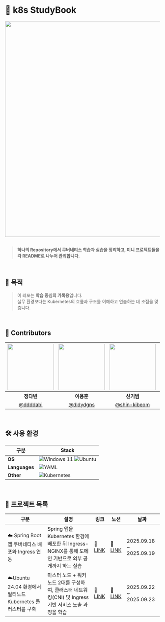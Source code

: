 # 📘 k8s StudyBook

<div align="center">
  <img width="700px" src="https://t1.kakaocdn.net/kakao_tech/image/2021/10/images/01-14.png"/>
</div>

<br>

> **하나의 Repository에서 쿠버네티스 학습과 실습을 정리하고, 미니 프로젝트들을 각 README로 나누어 관리합니다.**

<br>

## 📌 목적

> 이 레포는 **학습 중심의 기록용**입니다.  
> 실무 환경보다는 Kubernetes의 흐름과 구조를 이해하고 연습하는 데 초점을 맞춥니다.

<br>

## 👥 Contributors

| <img width="150px" src="https://avatars.githubusercontent.com/u/88383179?v=4"/> | <img width="150px" src="https://avatars.githubusercontent.com/u/56614731?v=4"/> | <img width="150px" src="https://avatars.githubusercontent.com/u/112679148?v=4"/>|<img width="150px" src="https://avatars.githubusercontent.com/u/81912226?v=4"/> | <img width="150px" src="https://avatars.githubusercontent.com/u/62324475?v=4"/>|
| :---: | :---: | :---: | :---: | :---: |
| **정다빈** | **이용훈** | **신기범** | **정서현** | **최소영** |
| [@ddddabi](https://github.com/ddddabi) | [@dldydgns](https://github.com/dldydgns) | [@shin-kibeom](https://github.com/shin-kibeom) |[@hyunn522](https://github.com/hyunn522) | [@ottffss1005](https://github.com/ottffss1005) |

<br>

## 🛠 사용 환경

| 구분 | Stack |
|------|------|
| **OS** | ![Windows 11](https://img.shields.io/badge/Windows%2011-%230079d5.svg?style=Social&logo=Windows%2011&logoColor=white) ![Ubuntu](https://img.shields.io/badge/Ubuntu-E95420?style=Social&logo=ubuntu&logoColor=white) |
| **Languages** | ![YAML](https://img.shields.io/badge/yaml-%23ffffff.svg?style=Social&logo=yaml&logoColor=151515)|
| **Other**| ![Kubernetes](https://img.shields.io/badge/kubernetes-%23326ce5.svg?style=Social&logo=kubernetes&logoColor=white)

<br>

## 📂 프로젝트 목록

| 구분 | 설명 | 링크 | 노션 | 날짜 |
|------|------|------|------|------|
| ☁️ Spring Boot 앱 쿠버네티스 배포와 Ingress 연동 | Spring 앱을 Kubernetes 환경에 배포한 뒤 Ingress-NGINX를 통해 도메인 기반으로 외부 공개까지 하는 실습 |🔗 [LINK](https://github.com/ddddabi/mini_study/blob/main/spring-Ingress-Readme.md) | 📖 [LINK](https://www.notion.so/Kubernetes-Ingress-2736e7f13a77800d8460f1fc4f523494) | 2025.09.18 ~ 2025.09.19 |
| ☁️Ubuntu 24.04 환경에서 멀티노드 Kubernetes 클러스터를 구축 | 마스터 노드 + 워커 노드 2대를 구성하여, 클러스터 네트워킹(CNI) 및 Ingress 기반 서비스 노출 과정을 학습 |🔗 [LINK](https://github.com/ddddabi/mini_study/blob/main/k8s-multi-layer-deployment.md) | 📖 [LINK]() | 2025.09.22 ~ 2025.09.23 |

